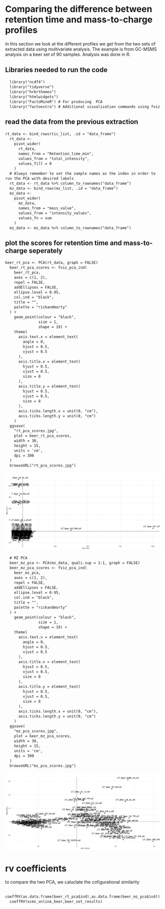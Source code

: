# Comparing the difference between retention time and mass-to-charge profiles

In this section we look at the different profiles we get from the two sets of extracted data using multivariate analysis. 
The example is from GC-MSMS analysis on a beer set of 90 samples.
Analysis was done in R.

## Libraries needed to run the code

```
  library("ncdf4")
  library("tidyverse")
  library("hrbrthemes")
  library("htmlwidgets")
  library("FactoMineR") # For producing  PCA
  library("factoextra") # Additional visualization commands using fviz
```

## read the data from the previous extraction

```
rt_data <- bind_rows(tic_list, .id = "data_frame")
  rt_data <-
    pivot_wider(
      rt_data,
      names_from = "Retention_time_min",
      values_from = "total_intensity",
      values_fill = 0
    )
  # Always remember to set the sample names as the index in order to run the PCA with desired labels
  rt_data <- rt_data %>% column_to_rownames("data_frame")
  mz_data <- bind_rows(mz_list, .id = "data_frame")
  mz_data <-
    pivot_wider(
      mz_data,
      names_from = "mass_value",
      values_from = "intensity_values",
      values_fn = sum
    )
  mz_data <- mz_data %>% column_to_rownames("data_frame")

```

## plot the scores for retention time and mass-to-charge seperately

```
beer_rt_pca <- PCA(rt_data, graph = FALSE)
  beer_rt_pca_scores <- fviz_pca_ind(
    beer_rt_pca,
    axes = c(1, 2),
    repel = FALSE,
    addEllipses = FALSE,
    ellipse.level = 0.95,
    col.ind = "black",
    title = "",
    palette = "rickandmorty"
  ) +
    geom_point(colour = "black",
               size = 1,
               shape = 19) +
    theme(
      axis.text.x = element_text(
        angle = 0,
        hjust = 0.5,
        vjust = 0.5
      ),
      axis.title.x = element_text(
        hjust = 0.5,
        vjust = 0.5,
        size = 8
      ),
      axis.title.y = element_text(
        hjust = 0.5,
        vjust = 0.5,
        size = 8
      ),
      axis.ticks.length.x = unit(0, "cm"),
      axis.ticks.length.y = unit(0, "cm")
    )
  ggsave(
    "rt_pca_scores.jpg",
    plot = beer_rt_pca_scores,
    width = 30,
    height = 15,
    units = 'cm',
    dpi = 300
  )
  browseURL("rt_pca_scores.jpg")
```
![gc_msms_figures](gc_msms_figures/rt_pca_scores.jpg)


```
  # MZ PCA
  beer_mz_pca <- PCA(mz_data, quali.sup = 1:1, graph = FALSE)
  beer_mz_pca_scores <- fviz_pca_ind(
    beer_mz_pca,
    axes = c(1, 2),
    repel = FALSE,
    addEllipses = FALSE,
    ellipse.level = 0.95,
    col.ind = "black",
    title = "",
    palette = "rickandmorty"
  ) +
    geom_point(colour = "black",
               size = 1,
               shape = 19) +
    theme(
      axis.text.x = element_text(
        angle = 0,
        hjust = 0.5,
        vjust = 0.5
      ),
      axis.title.x = element_text(
        hjust = 0.5,
        vjust = 0.5,
        size = 8
      ),
      axis.title.y = element_text(
        hjust = 0.5,
        vjust = 0.5,
        size = 8
      ),
      axis.ticks.length.x = unit(0, "cm"),
      axis.ticks.length.y = unit(0, "cm")
    )
  ggsave(
    "mz_pca_scores.jpg",
    plot = beer_mz_pca_scores,
    width = 30,
    height = 15,
    units = 'cm',
    dpi = 300
  )
  browseURL("mz_pca_scores.jpg")

```

  ![gc_msms_figures](gc_msms_figures/mz_pca_scores.jpg)
  
# rv coefficients
to compare the two PCA, we caluclate the cofigurational similarity

```
  coeffRV(as.data.frame(beer_rt_pca$ind),as.data.frame(beer_mz_pca$ind))
  coeffRV(xcms_online_beer,beer_set_results)
   
```
